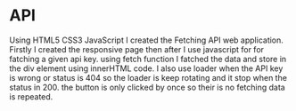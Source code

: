 # API
Using HTML5 CSS3 JavaScript I created the Fetching API web application.
Firstly I created the responsive page then after I use javascript for for fatching a given api key.
using fetch function I fatched the data and store in the div element using innerHTML code.
I also use loader when the API key is wrong or status is 404 so the loader is keep rotating and it stop when the status in 200.
the button is only clicked by once so their is no fetching data is repeated.
